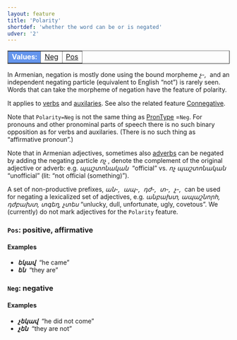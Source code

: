 ```yaml
---
layout: feature
title: 'Polarity'
shortdef: 'whether the word can be or is negated'
udver: '2'
---
```


<table class="typeindex" border="1">
<tr>
  <td style="background-color:cornflowerblue;color:white"><strong>Values:</strong> </td>
  <td><a href="#Neg">Neg</a></td>
  <td><a href="#Pos">Pos</a></td>
</tr>
</table>

In Armenian, negation is mostly done using the bound morpheme _չ-,&nbsp;_
and an independent negating particle (equivalent to English “not”)
is rarely seen. Words that can take the morpheme of negation have
the feature of polarity.

It applies to [verbs](VERB) and [auxilaries](AUX). See also the related feature [Connegative]().

Note that `Polarity=Neg` is not the same thing as
[PronType]() =`Neg`. For pronouns and other pronominal parts of speech
there is no such binary opposition as for verbs and auxilaries. (There
is no such thing as “affirmative pronoun”.)

Note that in Armenian adjectives, sometimes also [adverbs](ADV) can be negated by adding the negating particle _ոչ&nbsp;_, denote the complement of the original adjective or adverb: e.g. _պաշտոնական&nbsp;_ “official” vs. _ոչ պաշտոնական&nbsp;_ “unofficial” (lit: “not official (something)”).

A set of non-productive prefixes, _ան-,&nbsp; ապ-,&nbsp; դժ-,&nbsp; տ-,&nbsp; չ-,&nbsp;_ can be used for negating a lexicalized set of adjectives, e.g. _անբախտ, ապաշնորհ, դժբախտ, տգեղ, չտես_ “unlucky, dull, unfortunate, ugly, covetous”. We (currently) do not mark adjectives for the `Polarity` feature.

### <a name="Pos">`Pos`</a>: positive, affirmative

#### Examples

* _<b>եկավ</b>&nbsp;_ “he came”
* _<b>են</b>&nbsp;_ “they are”

### <a name="Neg">`Neg`</a>: negative

#### Examples

* _<b>չեկավ</b>&nbsp;_ “he did not come”
* _<b>չեն</b>&nbsp;_ “they are not”
